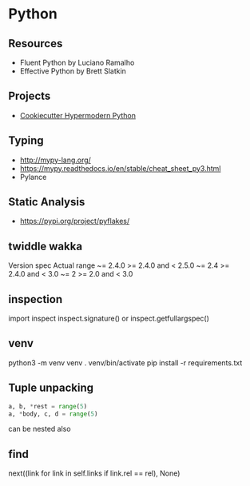 # Python

## Resources 

* Fluent Python by Luciano Ramalho
* Effective Python by Brett Slatkin

## Projects

- [Cookiecutter Hypermodern Python](https://cookiecutter-hypermodern-python.readthedocs.io/en/2021.11.26/quickstart.html)

## Typing

* http://mypy-lang.org/
* https://mypy.readthedocs.io/en/stable/cheat_sheet_py3.html
* Pylance

## Static Analysis

* https://pypi.org/project/pyflakes/

## twiddle wakka

Version spec	Actual range
~= 2.4.0	>= 2.4.0 and < 2.5.0
~= 2.4	>= 2.4.0 and < 3.0
~= 2	>= 2.0 and < 3.0

## inspection

import inspect
inspect.signature() or inspect.getfullargspec()

## venv

python3 -m venv venv
. venv/bin/activate
pip install -r requirements.txt 

## Tuple unpacking

```python
a, b, *rest = range(5)
a, *body, c, d = range(5)
```

can be nested also

## find

next((link for link in self.links if link.rel == rel), None)